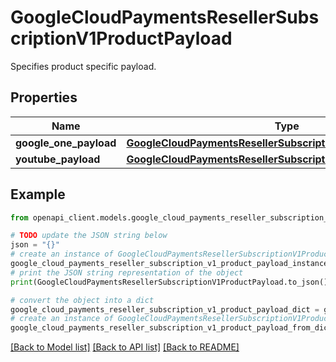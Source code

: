 # GoogleCloudPaymentsResellerSubscriptionV1ProductPayload

Specifies product specific payload.

## Properties

Name | Type | Description | Notes
------------ | ------------- | ------------- | -------------
**google_one_payload** | [**GoogleCloudPaymentsResellerSubscriptionV1GoogleOnePayload**](GoogleCloudPaymentsResellerSubscriptionV1GoogleOnePayload.md) |  | [optional] 
**youtube_payload** | [**GoogleCloudPaymentsResellerSubscriptionV1YoutubePayload**](GoogleCloudPaymentsResellerSubscriptionV1YoutubePayload.md) |  | [optional] 

## Example

```python
from openapi_client.models.google_cloud_payments_reseller_subscription_v1_product_payload import GoogleCloudPaymentsResellerSubscriptionV1ProductPayload

# TODO update the JSON string below
json = "{}"
# create an instance of GoogleCloudPaymentsResellerSubscriptionV1ProductPayload from a JSON string
google_cloud_payments_reseller_subscription_v1_product_payload_instance = GoogleCloudPaymentsResellerSubscriptionV1ProductPayload.from_json(json)
# print the JSON string representation of the object
print(GoogleCloudPaymentsResellerSubscriptionV1ProductPayload.to_json())

# convert the object into a dict
google_cloud_payments_reseller_subscription_v1_product_payload_dict = google_cloud_payments_reseller_subscription_v1_product_payload_instance.to_dict()
# create an instance of GoogleCloudPaymentsResellerSubscriptionV1ProductPayload from a dict
google_cloud_payments_reseller_subscription_v1_product_payload_from_dict = GoogleCloudPaymentsResellerSubscriptionV1ProductPayload.from_dict(google_cloud_payments_reseller_subscription_v1_product_payload_dict)
```
[[Back to Model list]](../README.md#documentation-for-models) [[Back to API list]](../README.md#documentation-for-api-endpoints) [[Back to README]](../README.md)


